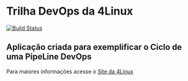 # Trilha DevOps da 4Linux

<!-- Altere a Flag abaixo com sua URL do Travis -->
[![Build Status](https://travis-ci.org/hdcsantos/DevOpsLab-HelloWorld.svg?branch=master)](https://travis-ci.org/hdcsantos/DevOpsLab-HelloWorld)

## Aplicação criada para exemplificar o Ciclo de uma PipeLine DevOps


Para maiores informações acesse o [Site da 4Linux](https://www.4linux.com.br/cursos/devops)
